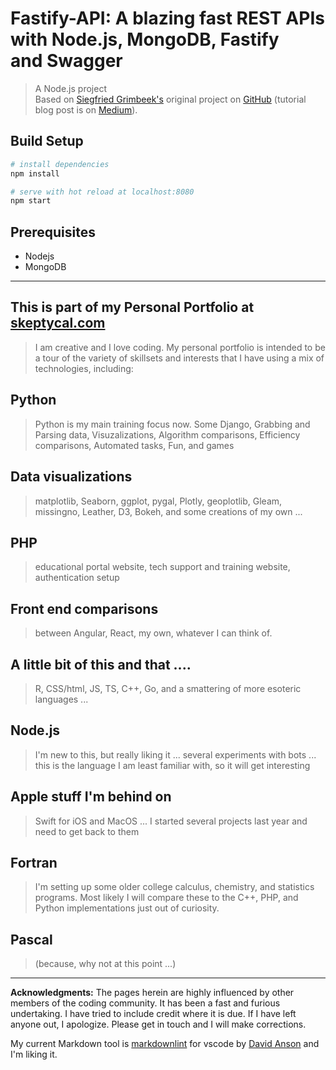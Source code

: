 # Fastify-API: A blazing fast REST APIs with Node.js, MongoDB, Fastify and Swagger

> A Node.js project <br/>
> Based on
> [Siegfried Grimbeek's](https://medium.com/@siegoboy)
> original project on
> [GitHub](https://github.com/siegfriedgrimbeek/fastify-api)
> (tutorial blog post is on
> [Medium](https://medium.freecodecamp.org/how-to-build-blazing-fast-rest-apis-with-node-js-mongodb-fastify-and-swagger-114e062db0c9)).

## Build Setup

```bash
# install dependencies
npm install

# serve with hot reload at localhost:8080
npm start
```

## Prerequisites

- Nodejs
- MongoDB

---

## This is part of my Personal Portfolio at [skeptycal.com](http://www.skeptycal.com)

> I am creative and I love coding. My personal portfolio is intended to be a tour of the variety of skillsets and interests that I have using a mix of technologies, including:

## Python

> Python is my main training focus now. Some Django, Grabbing and Parsing data, Visuzalizations, Algorithm comparisons, Efficiency comparisons, Automated tasks, Fun, and games

## Data visualizations

> matplotlib, Seaborn, ggplot, pygal, Plotly, geoplotlib, Gleam, missingno, Leather, D3, Bokeh, and some creations of my own ...

## PHP

> educational portal website, tech support and training website, authentication setup

## Front end comparisons

> between Angular, React, my own, whatever I can think of.

## A little bit of this and that ....

> R, CSS/html, JS, TS, C++, Go, and a smattering of more esoteric languages ...

## Node.js

> I'm new to this, but really liking it ... several experiments with bots ... this is the language I am least familiar with, so it will get interesting

## Apple stuff I'm behind on

> Swift for iOS and MacOS ... I started several projects last year and need to get back to them

## Fortran

> I'm setting up some older college calculus, chemistry, and statistics programs. Most likely I will compare these to the C++, PHP, and Python implementations just out of curiosity.

## Pascal

> (because, why not at this point ...)

---

**Acknowledgments:** The pages herein are highly influenced by other members of the coding community. It has been a fast and furious undertaking. I have tried to include credit where it is due. If I have left anyone out, I apologize. Please get in touch and I will make corrections.

My current Markdown tool is [markdownlint](https://github.com/DavidAnson/vscode-markdownlint) for vscode by [David Anson](https://dlaa.me/) and I'm liking it.
